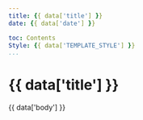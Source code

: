 ```yaml
---
title: {{ data['title'] }}
date: {{ data['date'] }}

toc: Contents
Style: {{ data['TEMPLATE_STYLE'] }}
...
```


# {{ data['title'] }}

{{ data['body'] }}
